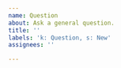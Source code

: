 ```yaml
---
name: Question
about: Ask a general question.
title: ''
labels: 'k: Question, s: New'
assignees: ''

---
```



